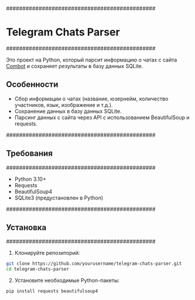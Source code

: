 ##############################################
# Telegram Chats Parser
##############################################



Это проект на Python, который парсит информацию о чатах с сайта [Combot](https://combot.org/) и сохраняет результаты в базу данных SQLite.

## Особенности
- Сбор информации о чатах (название, юзернейм, количество участников, язык, изображение и т.д.).
- Сохранение данных в базу данных SQLite.
- Парсинг данных с сайта через API с использованием BeautifulSoup и requests.

##############################################
## Требования
##############################################
- Python 3.10+
- Requests
- BeautifulSoup4
- SQLite3 (предустановлен в Python)

##############################################
## Установка
##############################################

1. Клонируйте репозиторий:

```bash
git clone https://github.com/yourusername/telegram-chats-parser.git
cd telegram-chats-parser
```

2. Установите необходимые Python-пакеты:
```bash
pip install requests beautifulsoup4
```
